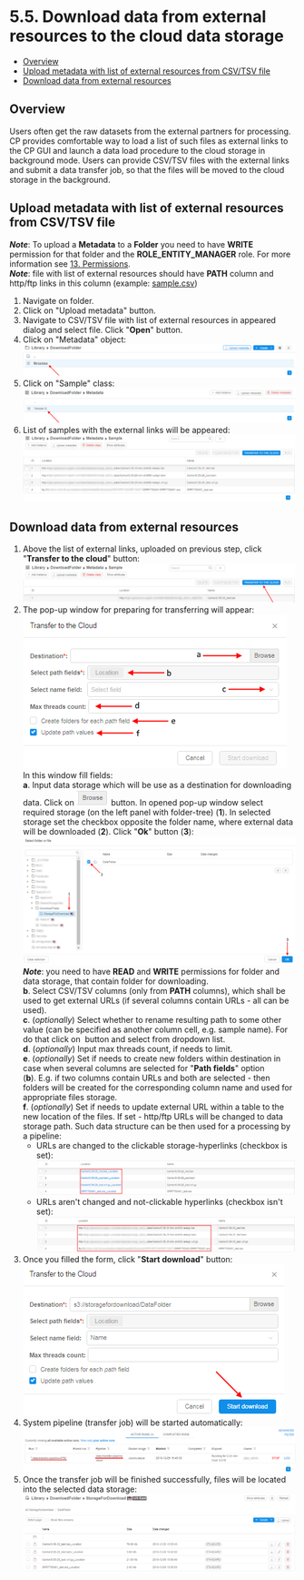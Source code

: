 # 5.5. Download data from external resources to the cloud data storage

- [Overview](#overview)
- [Upload metadata with list of external resources from CSV/TSV file](#upload-metadata-with-list-of-external-resources-from-csvtsv-file)
- [Download data from external resources](#download-data-from-external-resources)

## Overview

Users often get the raw datasets from the external partners for processing. CP provides comfortable way to load a list of such files as external links to the CP GUI and launch a data load procedure to the cloud storage in background mode. Users can provide CSV/TSV files with the external links and submit a data transfer job, so that the files will be moved to the cloud storage in the background.

## Upload metadata with list of external resources from CSV/TSV file

**_Note_**: To upload a **Metadata** to a **Folder** you need to have **WRITE** permission for that folder and the **ROLE\_ENTITY\_MANAGER** role. For more information see [13. Permissions](../13_Permissions/13._Permissions.md).  
**_Note_**: file with list of external resources should have **PATH** column and http/ftp links in this column (example: [sample.csv](attachments/DownloadDataFromExternalResources_sample.csv))

1. Navigate on folder.
2. Click on "Upload metadata" button.
3. Navigate to CSV/TSV file with list of external resources in appeared dialog and select file. Click "**Open**" button.
4. Click on "Metadata" object:  
    ![CP_DownloadDataFromExternalResources](attachments/DownloadDataFromExternalResources_01.png)
5. Click on "Sample" class:  
    ![CP_DownloadDataFromExternalResources](attachments/DownloadDataFromExternalResources_02.png)
6. List of samples with the external links will be appeared:  
    ![CP_DownloadDataFromExternalResources](attachments/DownloadDataFromExternalResources_03.png)

## Download data from external resources

1. Above the list of external links, uploaded on previous step, click "**Transfer to the cloud**" button:  
    ![CP_DownloadDataFromExternalResources](attachments/DownloadDataFromExternalResources_04.png)
2. The pop-up window for preparing for transferring will appear:  
    ![CP_DownloadDataFromExternalResources](attachments/DownloadDataFromExternalResources_05.png)  
    In this window fill fields:  
    **a**. Input data storage which will be use as a destination for downloading data. Click on ![CP_DownloadDataFromExternalResources](attachments/DownloadDataFromExternalResources_06.png) button. In opened pop-up window select required storage (on the left panel with folder-tree) (**1**). In selected storage set the checkbox opposite the folder name, where external data will be downloaded (**2**). Click "**Ok**" button (**3**):  
    ![CP_DownloadDataFromExternalResources](attachments/DownloadDataFromExternalResources_07.png)  
    **_Note_**: you need to have **READ** and **WRITE** permissions for folder and data storage, that contain folder for downloading.  
    **b**. Select CSV/TSV columns (only from **PATH** columns), which shall be used to get external URLs (if several columns contain URLs - all can be used).  
    **c**. (_optionally_) Select whether to rename resulting path to some other value (can be specified as another column cell, e.g. sample name). For do that click on  button and select from dropdown list.  
    **d**. (_optionally_) Input max threads count, if needs to limit.  
    **e**. (_optionally_) Set if needs to create new folders within destination in case when several columns are selected for "**Path fields**" option (**b**). E.g. if two columns contain URLs and both are selected - then folders will be created for the corresponding column name and used for appropriate files storage.  
    **f**. (_optionally_) Set if needs to update external URL within a table to the new location of the files. If set - http/ftp URLs will be changed to data storage path. Such data structure can be then used for a processing by a pipeline:
    - URLs are changed to the clickable storage-hyperlinks (checkbox is set):  ![CP_DownloadDataFromExternalResources](attachments/DownloadDataFromExternalResources_08.png)  
    - URLs aren't changed and not-clickable hyperlinks (checkbox isn't set):  ![CP_DownloadDataFromExternalResources](attachments/DownloadDataFromExternalResources_09.png)
3. Once you filled the form, click "**Start download**" button:  
    ![CP_DownloadDataFromExternalResources](attachments/DownloadDataFromExternalResources_10.png)
4. System pipeline (transfer job) will be started automatically:  
    ![CP_DownloadDataFromExternalResources](attachments/DownloadDataFromExternalResources_11.png)
5. Once the transfer job will be finished successfully, files will be located into the selected data storage:  
    ![CP_DownloadDataFromExternalResources](attachments/DownloadDataFromExternalResources_12.png)